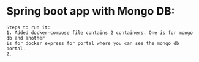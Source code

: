 # Spring boot app with Mongo DB:

```shell
Steps to run it:
1. Added docker-compose file contains 2 containers. One is for mongo db and another
is for docker express for portal where you can see the mongo db portal.
2. 

```